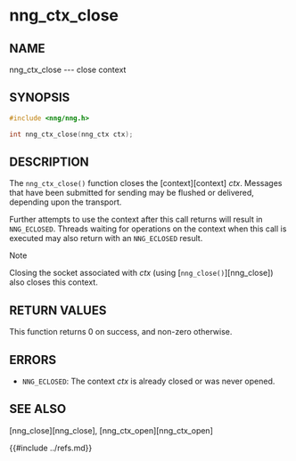 # nng_ctx_close

## NAME

nng_ctx_close --- close context

## SYNOPSIS

```c
#include <nng/nng.h>

int nng_ctx_close(nng_ctx ctx);
```

## DESCRIPTION

The `nng_ctx_close()` function closes the [context][context] _ctx_.
Messages that have been submitted for sending may be flushed or delivered,
depending upon the transport.

Further attempts to use the context after this call returns will result
in `NNG_ECLOSED`.
Threads waiting for operations on the context when this
call is executed may also return with an `NNG_ECLOSED` result.

> [!NOTE]
> Closing the socket associated with _ctx_
> (using [`nng_close()`][nng_close]) also closes this context.

## RETURN VALUES

This function returns 0 on success, and non-zero otherwise.

## ERRORS

- `NNG_ECLOSED`: The context _ctx_ is already closed or was never opened.

## SEE ALSO

[nng_close][nng_close],
[nng_ctx_open][nng_ctx_open]

{{#include ../refs.md}}
